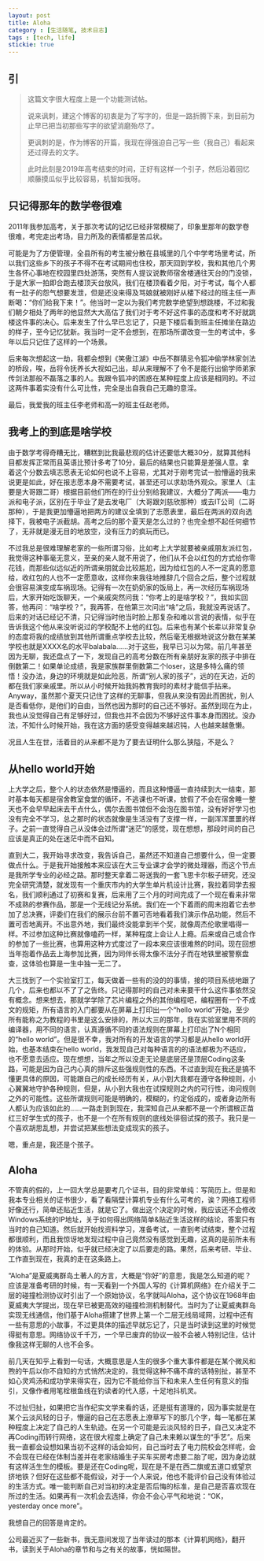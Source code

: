 ```yaml
---
layout: post
title: Aloha
category : [生活随笔, 技术日志]
tags : [tech, life]
stickie: true
---
```


## 引
>这篇文字很大程度上是一个功能测试帖。
>
>说来讽刺，建这个博客的初衷是为了写字的，但是一路折腾下来，到目前为止早已把当初那些写字的欲望消磨殆尽了。
>
>更讽刺的是，作为博客的开篇，我现在得强迫自己写一些（我自己）看起来还过得去的文字。
>
>此时此刻是2019年高考结束的时间，正好有这样一个引子，然后沿着回忆顺藤摸瓜似乎比较容易，机智如我呀。

## 只记得那年的数学卷很难
2011年我参加高考，关于那次考试的记忆已经非常模糊了，印象里那年的数学卷很难，考完走出考场，目力所及的表情都是苦瓜状。

可能是为了方便管理，全县所有的考生被分散在县城里的几个中学考场里考试，所以我们这些乡下的孩子不得不在考试期间也住校，那天回到学校，我和其他几个男生各怀心事地在校园里四处游荡，突然有人提议说教师宿舍楼通往天台的门没锁，于是大家一拍即合跑去楼顶天台放风，我们在楼顶看着夕阳，对于考试，每个人都有一肚子的怨气想要发泄，但是还没来得及骂娘就被刚好从楼下经过的班主任一声断喝：“你们给我下来！”。他当时一定以为我们考完数学绝望到想跳楼，不过和我们朝夕相处了两年的他显然大大高估了我们对于考不好这件事的态度和考不好就跳楼这件事的决心。后来发生了什么早已忘记了，只是下楼后看到班主任摊坐在路边的样子，至今记忆犹新。我当时一定不会想到，在那场所谓改变一生的考试中，多年以后只记住了这样的一个场景。

后来每次想起这一劫，我都会想到《笑傲江湖》中岳不群猜忌令狐冲偷学林家剑法的桥段，唉，岳将令抚养长大视如己出，却从来理解不了令不是能行出偷学师弟家传剑法那般不磊落之事的人。我跟令狐冲的困惑在某种程度上应该是相同的。不过这两件事着实没有什么可比性，完全是出自我自己无趣的意淫。

最后，我爱我的班主任李老师和高一的班主任赵老师。
## 我考上的到底是啥学校
由于数学考得奇糟无比，糟糕到比我最悲观的估计还要低大概30分，就算其他科目都发挥正常而且英语比预计多考了10分，最后的结果也只能算是差强人意。拿着这个分数去填志愿表无论如何也说不上容易，尤其对于刚考完试一脸懵逼的我来说更是如此，好在报志愿本身不需要考试，甚至还可以求助场外观众。家里人（主要是大哥跟二哥）根据目前他们所在的行业分别给我建议，大概分了两派——电力派和电子派，区别在于毕业了是去发电厂（大哥跟刘慈欣那种）或去IT公司（二哥那种），于是我更加懵逼地把两方的建议全填到了志愿表里，最后在两派的双向选择下，我被电子派截胡。高考之后的那个夏天是怎么过的？也完全想不起任何细节了，无非就是漫无目的地放空，没有压力的疯玩而已。

不过我总是很难理解老家的一些所谓习俗，比如考上大学就要被亲戚朋友派红包，我觉得这种事毫无意义，至亲的亲人就不用说了，他们从不会以红包的方式给你零花钱，而那些似远似近的所谓亲朋就会比较尴尬，因为给红包的人不一定真的愿意给，收红包的人也不一定愿意收，这样你来我往地推辞几个回合之后，整个过程就会很容易演变成车祸现场。记得有一次在奶奶家的饭局上，再一次经历车祸现场后，大家开始吃饭聊天，一个亲戚突然问我：“你考上的是啥学校？”，我如实回答，他再问：“啥学校？”，我再答，在他第三次问出“啥”之后，我就没再说话了。后来的对话已经记不清，只记得当时他当时脸上那复杂和难以言说的表情，似乎在告诉我这个他从来没听说过的学校配不上他的红包。后来也有某个长辈以非常复杂的态度将我的成绩放到其他所谓重点学校去比较，然后毫无根据地说这分数在某某学校也就是XXXX名的水平balabala……对于这些，我早已习以为常。前几年甚至因为无聊，我还盘点了一下，发现自己的高考分数在所有亲朋好友家的孩子中排在倒数第二！如果单论成绩，我是家族群里倒数第二个loser，这是多特么痛的领悟！没办法，身边的环境就是如此险恶，所谓“别人家的孩子”，远的在天边，近的都在我们家亲戚里。所以从小时候开始我妈教育我时的素材才能信手拈来。Anyway，虽然那个夏天只记住了这样的无聊事，但我从来没有因此而困扰，别人是否看低你，是他们的自由，当然也因为那时的自己还不够好。虽然到现在为止，我也从没觉得自己有足够好过，但我也并不会因为不够好这件事本身而困扰。没办法，不知什么时候开始，我在这方面的感受变得越来越迟钝，人也越来越惫懒。

况且人生在世，活着目的从来都不是为了要去证明什么那么狭隘，不是么？
## 从hello world开始
上大学之后，整个人的状态依然是懵逼的，而且这种懵逼一直持续到大一结束，那时基本每天都是宿舍教室食堂的循环，不逃课也不听课，放假了不会在宿舍睡一整天也不会早早起床去干点什么，偶尔去图书馆但不会泡在图书馆，没有好好学习也没有完全不学习，总之那时的状态就像是生活没有了支撑一样，一副浑浑噩噩的样子。之前一直觉得自己从没体会过所谓“迷茫”的感觉，现在想想，那段时间的自己应该是真正的处在迷茫中而不自知。

直到大二，我开始寻求改变，我告诉自己，虽然还不知道自己想要什么，但一定要做点什么。于是我开始接触本来应该在大三专业课才会学的微处理器，而这个节点是我所学专业的必经之路。那时整天拿着二哥送我的一套飞思卡尔板子研究，还没完全研究清楚，就发现有一个重庆市内的大学生单片机设计比赛，我拉着同学去报名，我们顺利通过了初赛和复赛，后来用了三个月的时间完成了一个现在看来非常不成熟的参赛作品，那是一个无线记分系统。我们在一个下着雨的周末抱着它去参加了总决赛，评委们在我们的展示台前不置可否地看着我们演示作品功能，然后不置可否地离开。不出意外地，我们最终没能拿到半个奖，就像周杰伦歌里唱得一样。不过参加这种比赛就像嗑药一样，某种程度上会让人上瘾。后来或自己或合作的参加了一些比赛，也算用这种方式度过了一段本来应该很难熬的时间。现在回想当年抱着作品去上海参加比赛，因为同伴长得太像不法分子而在地铁里被警察盘查，这体验也算是一生中独一无二了。

大三找到了一个实验室打工，每天做着一些有的没的的事情，接的项目系统地跟了几个，后来也都以不了了之告终。只记得那时的自己对未来要干什么这件事依然没有概念。想来想去，那就学学除了芯片编程之外的其他编程吧，编程圈有一个不成文的规矩，所有语言的入门都要从在屏幕上打印出一个“hello world”开始，至少所有能称之为教程的书里是这么安排的，所以大三的那年，我在实验室里用不同的编译器，用不同的语言，认真遵循不同的语法规则在屏幕上打印出了N个相同的“hello world”。但是很不幸，我对所有的开发语言的学习都是从hello world开始，也基本结束在hello world，我发现自己对每种语言的的语法都极为不适应，也不愿意去适应。现在想想，当年之所以没走无论是底层还是顶层Coding这条路，可能是因为自己内心真的排斥这些强规则性的东西。不过直到现在我还是搞不懂更具体的原因，可能跟自己的成长经历有关，从小到大我都在遵守各种规则，小心翼翼地守护各种规则，但是，从小到大我也在试探规则之内的可行性，询问规则之外的可能性。这些所谓规则可能是明确的，模糊的，约定俗成的，或者身边所有人都认为应该如此的……一路走到到现在，我深知自己从来都不是一个所谓根正苗红三好学生式的孩子，也不是一个在所有规则的底线处徘徊试探的孩子。我只是一个喜欢胡思乱想，并尝试把某些想法变成现实的孩子。

嗯，重点是，我还是个孩子。
## Aloha
不管真的假的，上一回大学总是要考几个证书，目的非常单纯：写简历上。但是和我本专业相关的证书很少，看了看隔壁计算机专业有什么可考的，诶？网络工程师好像还行，简单还贴近生活，就是它了。做出这个决定的时候，我应该还不会修改Windows系统的IP地址，关于如何得出网络简单&贴近生活这样的结论，答案只有当时的自己知道。然后就开始找资料学习，准备考试，一直到考试结束，整个过程都很顺利，而且我惊讶地发现过程中自己竟然没有感觉到无趣，这真的是前所未有的体验。从那时开始，似乎就已经决定了以后要走的路。果然，后来考研、毕业、工作直到现在，我真的走在这条路上。

“Aloha”是夏威夷群岛土著人的方言，大概是“你好”的意思，我是怎么知道的呢？应该是准备考研的时候，有一天看到一个外国人写的《计算机网络》在介绍关于二层的碰撞检测协议时引出了一个原始协议，名字就叫Aloha，这个协议在1968年由夏威夷大学提出，现在早已被更高效的碰撞检测机制替代。当时为了让夏威夷群岛实现无线通信，他们基于Aloha搭建了世界上第一个二层无线局域网，过程中还有一些有意思的小故事，不过更具体的描述早就忘记了，只是当时读到这里的时候觉得挺有意思。网络协议千千万，一个早已废弃的协议一般不会被人特别记住，估计像我这样无聊的人也不会多。

前几天在知乎上看到一句话，大概意思是人生的很多个重大事件都是在某个微风和煦的午后以你不自知的方式悄然决定的，我觉得这种不痛不痒的话特别扯，甚至不如心灵鸡汤和成功学来得实在，因为它不能给你当下和未来人生任何有意义的指引，又像作者用笔栓根鱼线在钓读者的代入感，十足地抖机灵。

不过扯归扯，如果把它当作纪实文学来看的话，还是挺有道理的，因为事实就是在某个云淡风轻的日子，懵逼的自己在志愿表上潦草写下的那几个字，每一笔都在某种程度上决定了自己的人生轨迹。在另一个可能是云淡风轻的日子，自己又决定不再Coding而转行网络，这在很大程度上确定了自己未来赖以谋生的“手艺”。后来我一直都会设想如果当初不这样的话会如何，自己当时去了电力院校会怎样呢，会不会现在已经在体制当差并在老家结婚生子买车买房考虑要二胎了呢，因为身边就有这样活生生的模板。要是还在Coding呢，现在是不是在西二旗或五道口或望京挤地铁？但好在这些都不能假设，对于一个人来说，他也不能评价自己没有体验过的生活方式。唯一能判断自己对当初的决定是否后悔的标准，是自己是否喜欢现在所过的生活。如果再有一次机会去选择，你会不会心平气和地说：“OK，yesterday once more”。

我想自己的回答是肯定的。

公司最近买了一些新书，我无意间发现了当年读过的那本《计算机网络》，翻开书，读到关于Aloha的章节和与之有关的故事，恍如隔世。

